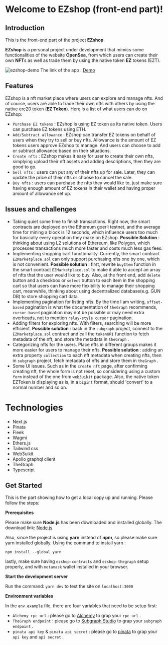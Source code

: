 ﻿# Welcome to EZshop (front-end part)!

## Introduction

This is the  front-end part of the project **EZshop**.  

**EZshop** is a personal project under development that mimics some functionalities of the website **OpenSea**, from which users can create their own **NFT**s  as well as trade them by using the native token **EZ** tokens (EZT).

![ezshop-demo](https://github.com/MyNameIsTakenOMG/project-gifs/blob/main/ezshop.gif)
The link of the app : [Demo](https://fancy-wind-5811.on.fleek.co/)

## Features

EZshop is a nft market place where users can explore and manage nfts. And of course, users are able to trade their own nfts with others by using the native erc20 token (**EZ Token**). Here is a list of what users can do on EZshop:

- `Purchase EZ tokens` :  EZshop is using EZ token as its native token. Users can purchase EZ tokens using ETH.
- `Add/Subtract allowance` : EZshop can transfer EZ tokens on behalf of users when they try to sell or buy nfts. Allowance is the amount of EZ tokens users approve EZshop to manage. And users can choose to add or subtract allowance based on their situations.
- `Create nfts` : EZshop makes it easy for user to create their own nfts, simplying upload their nft assets and adding descriptions, then they are good to go.
- `Sell nfts` :  users can put any of their nfts up for sale. Later, they can update the price of their nfts or choose to cancel the sale.
- `Buy nfts` : users can purchase the nfts they would like to, just make sure having enough amount of EZ tokens in their wallet and having proper amount of allowance set up.

## Issues and challenges

- Taking quiet some time to finish transactions. Right now, the smart contracts are deployed on the Ethereum goerli testnet, and the average time for mining a block is 12 seconds, which influence users too much for basically every operation they make on EZshop. **Possible Solution** : thinking about using L2 solutions of Ethereum, like Polygon, which processes transactions much more faster and costs much less gas fees.
-  Implementing shopping cart functionality.  Currently, the smart contract `EZMarketplace.sol` can only support purchasing nfts one by one, which is not convenient. **Possible solution** : first, rewrite `buyItem` function in the smart contract `EZMarketplace.sol` to make it able to accept an array of nfts that the user would like to buy. Also, at the front end, add `delete` button and a checkbox or `select` button to each item in the shopping cart so that users can have more flexibility to manage their shopping cart, meanwhile, thinking about using decentralized database(e.g. GUN DB) to store shopping cart data. 
- Implementing pagination for listing nfts. By the time I am writing, `offset-based` pagination is what the documentation of `theGraph` recommends, `cursor-based` pagination may not be possible or may need extra overheads, not to mention `relay-style cursor` pagination.
- Adding filters for exploring nfts. With filters, searching will be more efficient. **Possible solution** : back in the `subgraph` project, connect to the `EZMarketplace.sol` contract and call the `tokenURI` function to fetch metadata of the nft, and store the metadata in `theGraph` .
- Categorizing nfts for the users.  Place nfts in different groups makes it more easier for users to manage their nfts. **Possible solution** :  adding an extra property `collection` to each nft metadata when creating nfts, then in `subgraph` project, fetch metadata of nfts and store them in `theGraph` . 
- Some UI issues.  Such as in the `create nft` page, after confirming creating nft,  the whole form is not reset, so considering using a custom `form` instead of the one from `web3uikit` package. Also, the native token EZToken is displaying as is, in a `bigint` format, should 'convert' to a normal number and so on.


# Technologies

 - Next.js
 - Pinata
 - Fleek
 - Wagmi
 - Ethers.js
 - Tailwind css
 - Web3uikit
 - Apollo graphql client
 - TheGraph
 - Typescript

## Get Started

This is the part showing how to get a local copy up and running. Please follow the steps:

**Prerequisites**

Please make sure **Node.js** has been downloaded and installed globally. The download link:  [Node.js](https://nodejs.org/en/download/)

Also, since the project is using **yarn** instead of **npm**, so please make sure yarn installed globally.
Using the command to install yarn :
```
npm install --global yarn 
```
lastly, make sure having `ezshop-contracts` and `ezshop-thegraph` setup properly, and with `metamask` wallet installed in your browser.

**Start the development server**

Run the command: `yarn dev` to test the site on `localhost:3000`


**Environment variables**

In the `env.example` file, there are four variables that need to be setup first:
- `Alchemy rpc url` : please go to [Alchemy](https://www.alchemy.com/) to grap your `rpc url` .
-  `TheGraph endpoint` : please go to [Subgraph Studio](https://thegraph.com/studio/) to grap your `subgraph endpoint` .
-  `pinata api key` & `pinata api secret` : please go to [pinata](https://www.pinata.cloud/) to grap your `api key` and `api secret` .



